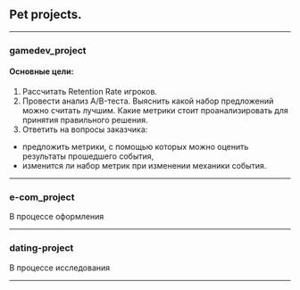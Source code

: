 ## Pet projects.

---

### gamedev_project

#### Основные цели:
1. Рассчитать Retention Rate игроков.
2. Провести анализ A/B-теста. Выяснить какой набор предложений можно считать лучшим. Какие метрики стоит проанализировать для принятия правильного решения.
3. Ответить на вопросы заказчика:
- предложить метрики, с помощью которых можно оценить результаты прошедшего события,
- изменится ли набор метрик при изменении механики события.

---

### e-com_project

В процессе оформления

---

### dating-project

В процессе исследования

---
